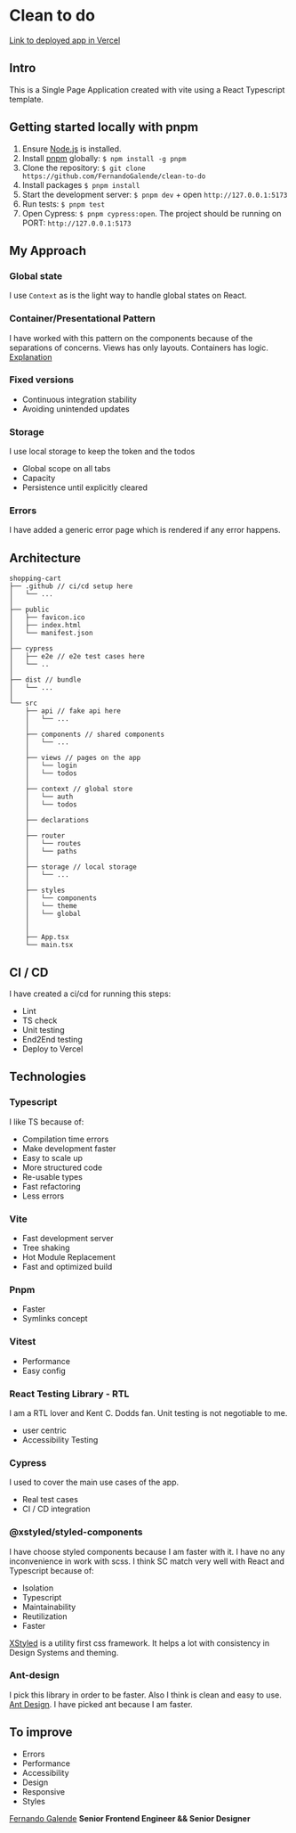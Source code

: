 # Clean to do

[Link to deployed app in Vercel](https://clean-to-do.vercel.app)

## Intro

This is a Single Page Application created with vite using a React Typescript template.

## Getting started locally with pnpm

1. Ensure [Node.js](https://nodejs.org/) is installed.
1. Install [pnpm](https://pnpm.io/installation) globally: `$ npm install -g pnpm`
1. Clone the repository: `$ git clone https://github.com/FernandoGalende/clean-to-do`
1. Install packages `$ pnpm install`
1. Start the development server: `$ pnpm dev` + open `http://127.0.0.1:5173`
1. Run tests: `$ pnpm test`
1. Open Cypress: `$ pnpm cypress:open`. The project should be running on PORT: `http://127.0.0.1:5173`

## My Approach

### Global state

I use `Context` as is the light way to handle global states on React.

### Container/Presentational Pattern

I have worked with this pattern on the components because of the separations of concerns. Views has only layouts. Containers has logic.
[Explanation](https://www.patterns.dev/react/presentational-container-pattern/)

### Fixed versions

- Continuous integration stability
- Avoiding unintended updates

### Storage

I use local storage to keep the token and the todos

- Global scope on all tabs
- Capacity
- Persistence until explicitly cleared

### Errors

I have added a generic error page which is rendered if any error happens.

## Architecture

```
shopping-cart
├── .github // ci/cd setup here
│   └── ...
│
├── public
│   ├── favicon.ico
│   ├── index.html
│   └── manifest.json
│
├── cypress
│   ├── e2e // e2e test cases here
│   └── ..
│
├── dist // bundle
│   └── ...
│
└── src
    ├── api // fake api here
    │   └── ...
    │
    ├── components // shared components
    │   └── ...
    │
    ├── views // pages on the app
    │   └── login
    │   └── todos
    │
    ├── context // global store
    │   └── auth
    │   └── todos
    │
    ├── declarations
    │
    ├── router
    │   └── routes
    │   └── paths
    │
    ├── storage // local storage
    │   └── ...
    │
    ├── styles
    │   └── components
    │   └── theme
    │   └── global
    │
    │
    ├── App.tsx
    └── main.tsx
```

## CI / CD

I have created a ci/cd for running this steps:

- Lint
- TS check
- Unit testing
- End2End testing
- Deploy to Vercel

## Technologies

### Typescript

I like TS because of:

- Compilation time errors
- Make development faster
- Easy to scale up
- More structured code
- Re-usable types
- Fast refactoring
- Less errors

### Vite

- Fast development server
- Tree shaking
- Hot Module Replacement
- Fast and optimized build

### Pnpm

- Faster
- Symlinks concept

### Vitest

- Performance
- Easy config

### React Testing Library - RTL

I am a RTL lover and Kent C. Dodds fan.
Unit testing is not negotiable to me.

- user centric
- Accessibility Testing

### Cypress

I used to cover the main use cases of the app.

- Real test cases
- CI / CD integration

### @xstyled/styled-components

I have choose styled components because I am faster with it. I have no any inconvenience in work with scss. I think SC match very well with React and Typescript because of:

- Isolation
- Typescript
- Maintainability
- Reutilization
- Faster

[XStyled](https://xstyled.dev/) is a utility first css framework. It helps a lot with consistency in Design Systems and theming.

### Ant-design

I pick this library in order to be faster. Also I think is clean and easy to use. [Ant Design](https://ant.design/).
I have picked ant because I am faster.

## To improve

- Errors
- Performance
- Accessibility
- Design
- Responsive
- Styles

[Fernando Galende](https://www.linkedin.com/in/fernandogalende/)
**Senior Frontend Engineer && Senior Designer**
